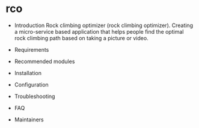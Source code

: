 # rco


* Introduction
Rock climbing optimizer (rock climbing optimizer). Creating a micro-service based application that helps people find the optimal rock climbing path based on taking a picture or video. 

 * Requirements
 * Recommended modules
 * Installation
 * Configuration
 * Troubleshooting
 * FAQ
 * Maintainers